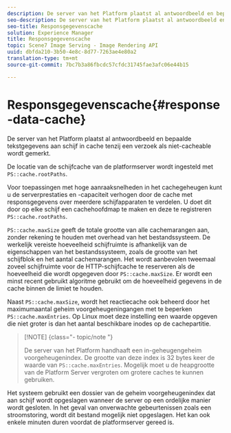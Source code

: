 ```yaml
---
description: De server van het Platform plaatst al antwoordbeeld en bepaalde tekstgegevens aan schijf in cache tenzij een verzoek als niet-cacheable wordt gemerkt.
seo-description: De server van het Platform plaatst al antwoordbeeld en bepaalde tekstgegevens aan schijf in cache tenzij een verzoek als niet-cacheable wordt gemerkt.
seo-title: Responsgegevenscache
solution: Experience Manager
title: Responsgegevenscache
topic: Scene7 Image Serving - Image Rendering API
uuid: dbfda210-3b50-4e8c-8d77-7263ae4e80a2
translation-type: tm+mt
source-git-commit: 7bc7b3a86fbcdc57cfdc31745fae3afc06e44b15

---
```



# Responsgegevenscache{#response-data-cache}

De server van het Platform plaatst al antwoordbeeld en bepaalde tekstgegevens aan schijf in cache tenzij een verzoek als niet-cacheable wordt gemerkt.

De locatie van de schijfcache van de platformserver wordt ingesteld met `PS::cache.rootPaths`.

Voor toepassingen met hoge aanraaksnelheden in het cachegeheugen kunt u de serverprestaties en -capaciteit verhogen door de cache met responsgegevens over meerdere schijfapparaten te verdelen. U doet dit door op elke schijf een cachehoofdmap te maken en deze te registreren `PS::cache.rootPaths`.

`PS::cache.maxSize` geeft de totale grootte van alle cachemarangen aan, zonder rekening te houden met overhead van het bestandssysteem. De werkelijk vereiste hoeveelheid schijfruimte is afhankelijk van de eigenschappen van het bestandssysteem, zoals de grootte van het schijfblok en het aantal cachemarangen. Het wordt aanbevolen tweemaal zoveel schijfruimte voor de HTTP-schijfcache te reserveren als de hoeveelheid die wordt opgegeven door `PS::cache.maxSize`. Er wordt een minst recent gebruikt algoritme gebruikt om de hoeveelheid gegevens in de cache binnen de limiet te houden.

Naast `PS::cache.maxSize`, wordt het reactiecache ook beheerd door het maximumaantal geheim voorgeheugeningangen met te beperken `PS::cache.maxEntries`. Op Linux moet deze instelling een waarde opgeven die niet groter is dan het aantal beschikbare inodes op de cachepartitie.

>[!NOTE] {class=&quot;- topic/note &quot;}
>
>De server van het Platform handhaaft een in-geheugengeheim voorgeheugenindex. De grootte van deze index is 32 bytes keer de waarde van `PS::cache.maxEntries`. Mogelijk moet u de heapgrootte van de Platform Server vergroten om grotere caches te kunnen gebruiken.

Het systeem gebruikt een dossier van de geheim voorgeheugenindex dat aan schijf wordt opgeslagen wanneer de server op een ordelijke manier wordt gesloten. In het geval van onverwachte gebeurtenissen zoals een stroomstoring, wordt dit bestand mogelijk niet opgeslagen. Het kan ook enkele minuten duren voordat de platformserver gereed is.
